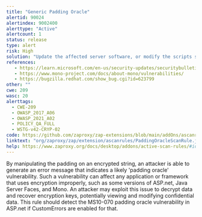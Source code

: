 ```yaml
---
title: "Generic Padding Oracle"
alertid: 90024
alertindex: 9002400
alerttype: "Active"
alertcount: 1
status: release
type: alert
risk: High
solution: "Update the affected server software, or modify the scripts so that they properly validate encrypted data before attempting decryption."
references:
   - https://learn.microsoft.com/en-us/security-updates/securitybulletins/2010/ms10-070
   - https://www.mono-project.com/docs/about-mono/vulnerabilities/
   - https://bugzilla.redhat.com/show_bug.cgi?id=623799
other: ""
cwe: 209
wasc: 20
alerttags: 
  - CWE-209
  - OWASP_2017_A06
  - OWASP_2021_A02
  - POLICY_QA_FULL
  - WSTG-v42-CRYP-02
code: https://github.com/zaproxy/zap-extensions/blob/main/addOns/ascanrules/src/main/java/org/zaproxy/zap/extension/ascanrules/PaddingOracleScanRule.java
linktext: "org/zaproxy/zap/extension/ascanrules/PaddingOracleScanRule.java"
help: https://www.zaproxy.org/docs/desktop/addons/active-scan-rules/#id-90024
---
```

By manipulating the padding on an encrypted string, an attacker is able to generate an error message that indicates a likely 'padding oracle' vulnerability. Such a vulnerability can affect any application or framework that uses encryption improperly, such as some versions of ASP.net, Java Server Faces, and Mono. An attacker may exploit this issue to decrypt data and recover encryption keys, potentially viewing and modifying confidential data. This rule should detect the MS10-070 padding oracle vulnerability in ASP.net if CustomErrors are enabled for that.
